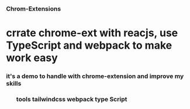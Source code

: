 ### Chrom-Extensions 
# crrate chrome-ext with reacjs, use TypeScript and webpack to make work easy 
<h3> it's a demo to handle with chrome-extension and improve my skills  <h3/>
  <ul>
    tools 
   tailwindcss 
   webpack 
   type Script 
    <ul/>
  
